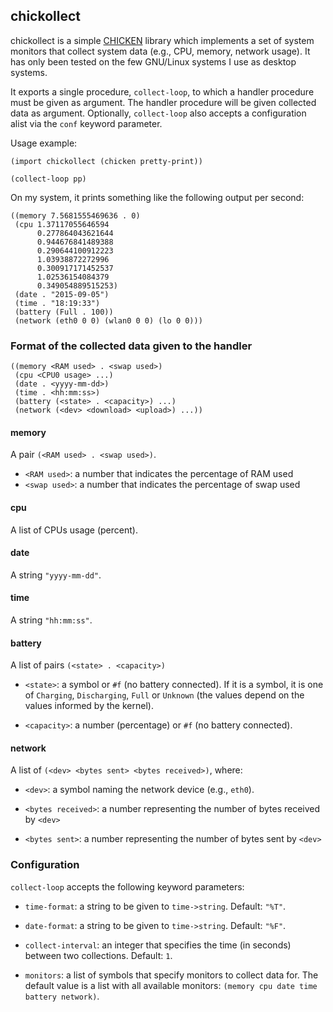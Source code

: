 ## chickollect

chickollect is a simple [CHICKEN](http://www.call-cc.org) library
which implements a set of system monitors that collect system data
(e.g., CPU, memory, network usage).  It has only been tested on the
few GNU/Linux systems I use as desktop systems.

It exports a single procedure, `collect-loop`, to which a handler
procedure must be given as argument.  The handler procedure will be
given collected data as argument.  Optionally, `collect-loop` also
accepts a configuration alist via the `conf` keyword parameter.

Usage example:

    (import chickollect (chicken pretty-print))

    (collect-loop pp)

On my system, it prints something like the following output per
second:

    ((memory 7.5681555469636 . 0)
     (cpu 1.37117055646594
          0.277864043621644
          0.944676841489388
          0.290644100912223
          1.03938872272996
          0.300917171452537
          1.02536154084379
          0.349054889515253)
     (date . "2015-09-05")
     (time . "18:19:33")
     (battery (Full . 100))
     (network (eth0 0 0) (wlan0 0 0) (lo 0 0)))


### Format of the collected data given to the handler

    ((memory <RAM used> . <swap used>)
     (cpu <CPU0 usage> ...)
     (date . <yyyy-mm-dd>)
     (time . <hh:mm:ss>)
     (battery (<state> . <capacity>) ...)
     (network (<dev> <download> <upload>) ...))


#### memory

A pair `(<RAM used> . <swap used>)`.

* `<RAM used>`: a number that indicates the percentage of RAM used
* `<swap used>`: a number that indicates the percentage of swap used


#### cpu

A list of CPUs usage (percent).


#### date

A string `"yyyy-mm-dd"`.


#### time

A string `"hh:mm:ss"`.


#### battery

A list of pairs `(<state> . <capacity>)`

* `<state>`: a symbol or `#f` (no battery connected).  If it is a
  symbol, it is one of `Charging`, `Discharging`, `Full` or `Unknown`
  (the values depend on the values informed by the kernel).

* `<capacity>`: a number (percentage) or `#f` (no battery connected).


#### network

A list of `(<dev> <bytes sent> <bytes received>)`, where:

* `<dev>`: a symbol naming the network device (e.g., `eth0`).

* `<bytes received>`: a number representing the number of bytes
  received by `<dev>`

* `<bytes sent>`: a number representing the number of bytes sent by
  `<dev>`


### Configuration

`collect-loop` accepts the following keyword parameters:

* `time-format`: a string to be given to `time->string`.  Default: `"%T"`.

* `date-format`: a string to be given to `time->string`.  Default: `"%F"`.

* `collect-interval`: an integer that specifies the time (in seconds)
  between two collections.  Default: `1`.

* `monitors`: a list of symbols that specify monitors to collect data
  for.  The default value is a list with all available monitors:
  `(memory cpu date time battery network)`.
